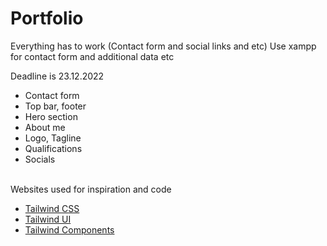 # Portfolio
Everything has to work (Contact form and social links and etc)
Use xampp for contact form and additional data etc

Deadline is 23.12.2022

- Contact form 
- Top bar, footer
- Hero section 
- About me 
- Logo, Tagline
- Qualifications
- Socials 

<br>
Websites used for inspiration and code 
<br>

- [Tailwind CSS ](https://tailwindcss.com/)
- [Tailwind UI ](https://tailwindui.com/)
- [Tailwind Components ](https://tailwindcomponents.com/)
